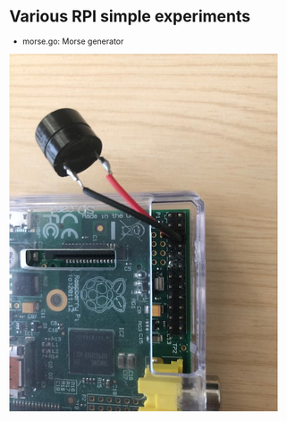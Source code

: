 # Various RPI simple experiments


* morse.go: Morse generator

![Alt text](pics/IMG_5092.jpg "buzzer plugin")

